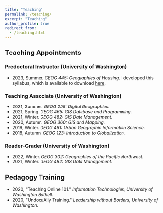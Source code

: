 ```yaml
---
title: "Teaching"
permalink: /teaching/
excerpt: "Teaching"
author_profile: true
redirect_from:
  - /teaching.html
---
```

## Teaching Appointments

### Predoctoral Instructor (University of Washington)
* 2023, Summer. <i>GEOG 445: Geographies of Housing.</i> I developed this syllabus, which is available to download [here](\files\GEOG_445_Syllabus_2023_Summer-B.pdf).

### Teaching Associate (University of Washington)
* 2021, Summer. <i>GEOG 258: Digital Geographies.</i>
* 2021, Spring. <i>GEOG 465: GIS Database and Programming.</i>
* 2021, Winter. <i>GEOG 482: GIS Data Management.</i>
* 2020, Autumn. <i>GEOG 360: GIS and Mapping.</i>
* 2019, Winter. <i>GEOG 461: Urban Geographic Information Science.</i>
* 2018, Autumn. <i>GEOG 123: Introduction to Globalization.</i>

### Reader-Grader (University of Washington)
* 2022, Winter. <i>GEOG 302: Geographies of the Pacific Northwest.</i>
* 2021, Winter. <i>GEOG 482: GIS Data Management.</i>

## Pedagogy Training
* 2020, "Teaching Online 101." <i>Information Technologies, University of Washington Bothell.</i>
* 2020,  "UndocuAlly Training." <i>Leadership without Borders, University of Washington.</i>